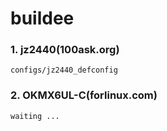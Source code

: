 # buildee

   ### 1.  jz2440(100ask.org)  
    configs/jz2440_defconfig


   ### 2. OKMX6UL-C(forlinux.com)
    waiting ...

